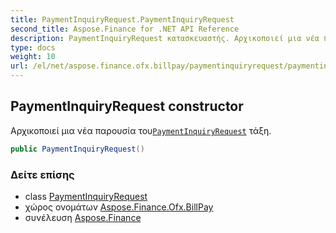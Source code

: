 ```yaml
---
title: PaymentInquiryRequest.PaymentInquiryRequest
second_title: Aspose.Finance for .NET API Reference
description: PaymentInquiryRequest κατασκευαστής. Αρχικοποιεί μια νέα παρουσία τουPaymentInquiryRequest τάξη.
type: docs
weight: 10
url: /el/net/aspose.finance.ofx.billpay/paymentinquiryrequest/paymentinquiryrequest/
---
```

## PaymentInquiryRequest constructor

Αρχικοποιεί μια νέα παρουσία του[`PaymentInquiryRequest`](../) τάξη.

```csharp
public PaymentInquiryRequest()
```

### Δείτε επίσης

* class [PaymentInquiryRequest](../)
* χώρος ονομάτων [Aspose.Finance.Ofx.BillPay](../../paymentinquiryrequest/)
* συνέλευση [Aspose.Finance](../../../)


